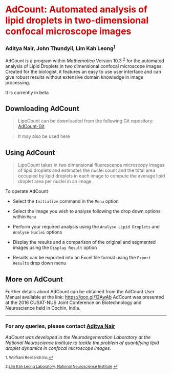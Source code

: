 # <font color="CC0000">AdCount: Automated analysis of lipid droplets in two-dimensional confocal microscope images</font>


### Aditya Nair, John Thundyil, Lim Kah Leong<sup><a href="#fn1" id="ref1">1</a></sup>

AdCount is a program within *Mathematica* Version 10.3 <sup><a href="#fn2" id="ref2">2</a></sup> for the automated analysis of Lipid Droplets in two dimensional confocal microscope images. Created for the biologist, it features an easy to use user interface and can give robust results without extensive domain knowledge in image processing.

It is currently in beta

## Downloading AdCount

> LipoCount can be downloaded from the following Git repository: [AdCount-Git](https://gitlab.com/adityanair/LipoCount)

> It may also be used here

<script type="text/javascript" src="http://www.wolfram.com/cdf-player/plugin/v2.1/cdfplugin.js"></script>
<script type="text/javascript">
var cdf = new cdfplugin();
cdf.embed('AdCount_HTML.cdf', 500, 500);
</script>

## Using AdCount

>LipoCount takes in two dimensional fluorescence microscopy images of lipid droplets and estimates the nuclei count and the total area occupied by lipid droplets in each image to compute the average lipid droplet area per nuclei in an image.

To operate AdCount

- Select the `Initialize` command in the `Menu` option

- Select the image you wish to analyse following the drop down options within `Menu`

- Perform your required analysis using the `Analyse Lipid Droplets` and `Analyse Nuclei` options

- Display the results and a comparison of the original and segmented images using the `Display Result` option

- Results can be exported into an Excel file format using the `Export Results` drop down menu

## More on AdCount

Further details about AdCount can be obtained from the AdCount User Manual available at the link: https://goo.gl/12AwAb
AdCount was presented at the 2016 CUSAT-NUS Joint Conference on Biotechnology and Neuroscience held in Cochin, India.
 
--- 
 

### For any queries, please contact [Aditya Nair](aditya.nair@u.nus.edu)

  
*AdCount was developed in the Neurodegeneration Laboratory at the National Neuroscience Institute to tackle the problem of quantifying lipid droplet dynamics in confocal microscope images.*

<sup id="fn1">1. Wolfram Research Inc,<a href="#ref1" title="Jump back to footnote 1 in the text.">↩</a></sup> 

<sup id="fn2">2.[Lim Kah Leong Laboratory, National Neuroscience Institute](https://www.nni.com.sg/research/our-laboratories/Neurodegeneration-Laboratory/Pages/Home.aspx) <a href="#ref2" title="Jump back to footnote 2 in the text.">↩</a></sup>
